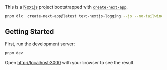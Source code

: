 This is a [Next.js](https://nextjs.org) project bootstrapped with [`create-next-app`](https://nextjs.org/docs/app/api-reference/cli/create-next-app).
```bash
pnpm dlx  create-next-app@latest test-nextjs-logging --js --no-tailwind --eslint --app --no-src-dir --import-alias --use-pnpm`
```

## Getting Started

First, run the development server:

```bash
pnpm dev
```

Open [http://localhost:3000](http://localhost:3000) with your browser to see the result.

